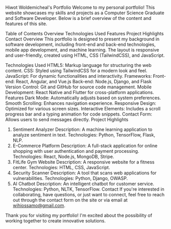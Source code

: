 Hiwot Woldemicheal's Portfolio
Welcome to my personal portfolio! This website showcases my skills and projects as a Computer Science Graduate and Software Developer. Below is a brief overview of the content and features of this site.

Table of Contents
Overview
Technologies Used
Features
Project Highlights
Contact
Overview
This portfolio is designed to present my background in software development, including front-end and back-end technologies, mobile app development, and machine learning. The layout is responsive and user-friendly, created using HTML, CSS (TailwindCSS), and JavaScript.

Technologies Used
HTML5: Markup language for structuring the web content.
CSS: Styled using TailwindCSS for a modern look and feel.
JavaScript: For dynamic functionalities and interactivity.
Frameworks:
Front-end: React, Angular, and Vue.js
Back-end: Node.js, Django, and Flask
Version Control: Git and GitHub for source code management.
Mobile Development: React Native and Flutter for cross-platform applications.
Features
Dark Mode: Automatically adjusts based on system preferences.
Smooth Scrolling: Enhances navigation experience.
Responsive Design: Optimized for various screen sizes.
Interactive Elements: Includes a scroll progress bar and a typing animation for code snippets.
Contact Form: Allows users to send messages directly.
Project Highlights
1. Sentiment Analyzer
Description: A machine learning application to analyze sentiment in text.
Technologies: Python, TensorFlow, Flask, NLP.
2. E-Commerce Platform
Description: A full-stack application for online shopping with user authentication and payment processing.
Technologies: React, Node.js, MongoDB, Stripe.
3. FitLife Gym Website
Description: A responsive website for a fitness center.
Technologies: HTML, CSS, JavaScript.
4. Security Scanner
Description: A tool that scans web applications for vulnerabilities.
Technologies: Python, Django, OWASP.
5. AI Chatbot
Description: An intelligent chatbot for customer service.
Technologies: Python, NLTK, TensorFlow.
Contact
If you're interested in collaborating, have questions, or just want to connect, feel free to reach out through the contact form on the site or via email at wihiossamo@gmail.com.

Thank you for visiting my portfolio! I'm excited about the possibility of working together to create innovative solutions.
